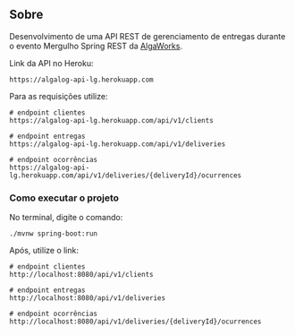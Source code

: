 ## Sobre
Desenvolvimento de uma API REST de gerenciamento de entregas durante o evento Mergulho Spring REST da [AlgaWorks](https://www.algaworks.com "Site da AlgaWorks").

Link da API no Heroku: 
```
https://algalog-api-lg.herokuapp.com
```
Para as requisições utilize: 
```
# endpoint clientes
https://algalog-api-lg.herokuapp.com/api/v1/clients

# endpoint entregas
https://algalog-api-lg.herokuapp.com/api/v1/deliveries

# endpoint ocorrências
https://algalog-api-lg.herokuapp.com/api/v1/deliveries/{deliveryId}/ocurrences
```

### Como executar o projeto
No terminal, digite o comando:
```shell script
./mvnw spring-boot:run 
```
Após, utilize o link:
```
# endpoint clientes
http://localhost:8080/api/v1/clients

# endpoint entregas
http://localhost:8080/api/v1/deliveries

# endpoint ocorrências
http://localhost:8080/api/v1/deliveries/{deliveryId}/ocurrences
```
